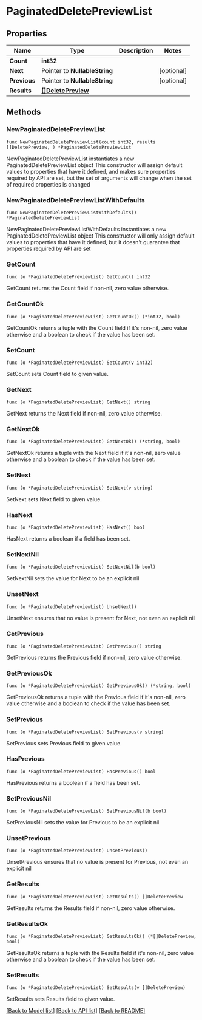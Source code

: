 # PaginatedDeletePreviewList

## Properties

Name | Type | Description | Notes
------------ | ------------- | ------------- | -------------
**Count** | **int32** |  | 
**Next** | Pointer to **NullableString** |  | [optional] 
**Previous** | Pointer to **NullableString** |  | [optional] 
**Results** | [**[]DeletePreview**](DeletePreview.md) |  | 

## Methods

### NewPaginatedDeletePreviewList

`func NewPaginatedDeletePreviewList(count int32, results []DeletePreview, ) *PaginatedDeletePreviewList`

NewPaginatedDeletePreviewList instantiates a new PaginatedDeletePreviewList object
This constructor will assign default values to properties that have it defined,
and makes sure properties required by API are set, but the set of arguments
will change when the set of required properties is changed

### NewPaginatedDeletePreviewListWithDefaults

`func NewPaginatedDeletePreviewListWithDefaults() *PaginatedDeletePreviewList`

NewPaginatedDeletePreviewListWithDefaults instantiates a new PaginatedDeletePreviewList object
This constructor will only assign default values to properties that have it defined,
but it doesn't guarantee that properties required by API are set

### GetCount

`func (o *PaginatedDeletePreviewList) GetCount() int32`

GetCount returns the Count field if non-nil, zero value otherwise.

### GetCountOk

`func (o *PaginatedDeletePreviewList) GetCountOk() (*int32, bool)`

GetCountOk returns a tuple with the Count field if it's non-nil, zero value otherwise
and a boolean to check if the value has been set.

### SetCount

`func (o *PaginatedDeletePreviewList) SetCount(v int32)`

SetCount sets Count field to given value.


### GetNext

`func (o *PaginatedDeletePreviewList) GetNext() string`

GetNext returns the Next field if non-nil, zero value otherwise.

### GetNextOk

`func (o *PaginatedDeletePreviewList) GetNextOk() (*string, bool)`

GetNextOk returns a tuple with the Next field if it's non-nil, zero value otherwise
and a boolean to check if the value has been set.

### SetNext

`func (o *PaginatedDeletePreviewList) SetNext(v string)`

SetNext sets Next field to given value.

### HasNext

`func (o *PaginatedDeletePreviewList) HasNext() bool`

HasNext returns a boolean if a field has been set.

### SetNextNil

`func (o *PaginatedDeletePreviewList) SetNextNil(b bool)`

 SetNextNil sets the value for Next to be an explicit nil

### UnsetNext
`func (o *PaginatedDeletePreviewList) UnsetNext()`

UnsetNext ensures that no value is present for Next, not even an explicit nil
### GetPrevious

`func (o *PaginatedDeletePreviewList) GetPrevious() string`

GetPrevious returns the Previous field if non-nil, zero value otherwise.

### GetPreviousOk

`func (o *PaginatedDeletePreviewList) GetPreviousOk() (*string, bool)`

GetPreviousOk returns a tuple with the Previous field if it's non-nil, zero value otherwise
and a boolean to check if the value has been set.

### SetPrevious

`func (o *PaginatedDeletePreviewList) SetPrevious(v string)`

SetPrevious sets Previous field to given value.

### HasPrevious

`func (o *PaginatedDeletePreviewList) HasPrevious() bool`

HasPrevious returns a boolean if a field has been set.

### SetPreviousNil

`func (o *PaginatedDeletePreviewList) SetPreviousNil(b bool)`

 SetPreviousNil sets the value for Previous to be an explicit nil

### UnsetPrevious
`func (o *PaginatedDeletePreviewList) UnsetPrevious()`

UnsetPrevious ensures that no value is present for Previous, not even an explicit nil
### GetResults

`func (o *PaginatedDeletePreviewList) GetResults() []DeletePreview`

GetResults returns the Results field if non-nil, zero value otherwise.

### GetResultsOk

`func (o *PaginatedDeletePreviewList) GetResultsOk() (*[]DeletePreview, bool)`

GetResultsOk returns a tuple with the Results field if it's non-nil, zero value otherwise
and a boolean to check if the value has been set.

### SetResults

`func (o *PaginatedDeletePreviewList) SetResults(v []DeletePreview)`

SetResults sets Results field to given value.



[[Back to Model list]](../README.md#documentation-for-models) [[Back to API list]](../README.md#documentation-for-api-endpoints) [[Back to README]](../README.md)



